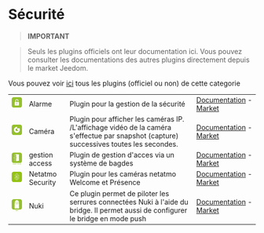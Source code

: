 
# Sécurité


>**IMPORTANT**

>Seuls les plugins officiels ont leur documentation ici. Vous pouvez consulter les documentations des autres plugins directement depuis le market Jeedom.


Vous pouvez voir [ici](https://market.jeedom.com/index.php?v=d&p=market&type=plugin&categorie=security) tous les plugins (officiel ou non) de cette categorie

| | | | |
|--- | --- | --- | ---|
|<img src="alarm/alarm_icon.png" width="100" />|Alarme|Plugin pour la gestion de la sécurité|[Documentation](alarm/index.md) - [Market](https://market.jeedom.com/index.php?v=d&p=market_display&id=26)|
|<img src="camera/camera_icon.png" width="100" />|Caméra|Plugin pour afficher les caméras IP.<br>/L'affichage vidéo de la caméra s'effectue par snapshot (capture) successives toutes les secondes.|[Documentation](camera/index.md) - [Market](https://market.jeedom.com/index.php?v=d&p=market_display&id=70)|
|<img src="gestAccess/gestAccess_icon.png" width="100" />|gestion access|Plugin de gestion d'acces via un système de bagdes|[Documentation](gestAccess/index.md) - [Market](https://market.jeedom.com/index.php?v=d&p=market_display&id=3686)|
|<img src="netatmoWelcome/netatmoWelcome_icon.png" width="100" />|Netatmo Security|Plugin pour les caméras netatmo Welcome et Présence|[Documentation](netatmoWelcome/index.md) - [Market](https://market.jeedom.com/index.php?v=d&p=market_display&id=1967)|
|<img src="nuki/nuki_icon.png" width="100" />|Nuki|Ce plugin permet de piloter les serrures connectées Nuki à l'aide du bridge. Il permet aussi de configurer le bridge en mode push|[Documentation](nuki/index.md) - [Market](https://market.jeedom.com/index.php?v=d&p=market_display&id=2819)|
